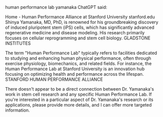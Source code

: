 human performance lab yamanaka
ChatGPT said:

Home - Human Performance Alliance at Stanford University
stanford.edu
Shinya Yamanaka, MD, PhD, is renowned for his groundbreaking discovery of induced pluripotent stem (iPS) cells, which has significantly advanced regenerative medicine and disease modeling. His research primarily focuses on cellular reprogramming and stem cell biology. 
GLADSTONE INSTITUTES

The term "Human Performance Lab" typically refers to facilities dedicated to studying and enhancing human physical performance, often through exercise physiology, biomechanics, and related fields. For instance, the Human Performance Lab at Stanford University is an innovation hub focusing on optimizing health and performance across the lifespan. 
STANFORD HUMAN PERFORMANCE ALLIANCE

There doesn't appear to be a direct connection between Dr. Yamanaka's work in stem cell research and any specific Human Performance Lab. If you're interested in a particular aspect of Dr. Yamanaka's research or its applications, please provide more details, and I can offer more targeted information.